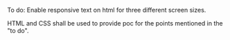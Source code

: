 To do:
Enable responsive text on html for three different screen sizes.

HTML and CSS shall be used to provide poc for the points mentioned in the "to do".